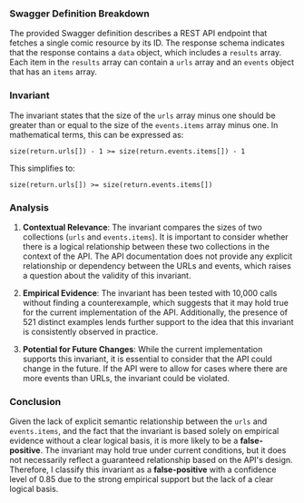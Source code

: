 ### Swagger Definition Breakdown
The provided Swagger definition describes a REST API endpoint that fetches a single comic resource by its ID. The response schema indicates that the response contains a `data` object, which includes a `results` array. Each item in the `results` array can contain a `urls` array and an `events` object that has an `items` array.

### Invariant
The invariant states that the size of the `urls` array minus one should be greater than or equal to the size of the `events.items` array minus one. In mathematical terms, this can be expressed as:

`size(return.urls[]) - 1 >= size(return.events.items[]) - 1`

This simplifies to:

`size(return.urls[]) >= size(return.events.items[])`

### Analysis
1. **Contextual Relevance**: The invariant compares the sizes of two collections (`urls` and `events.items`). It is important to consider whether there is a logical relationship between these two collections in the context of the API. The API documentation does not provide any explicit relationship or dependency between the URLs and events, which raises a question about the validity of this invariant.

2. **Empirical Evidence**: The invariant has been tested with 10,000 calls without finding a counterexample, which suggests that it may hold true for the current implementation of the API. Additionally, the presence of 521 distinct examples lends further support to the idea that this invariant is consistently observed in practice.

3. **Potential for Future Changes**: While the current implementation supports this invariant, it is essential to consider that the API could change in the future. If the API were to allow for cases where there are more events than URLs, the invariant could be violated.

### Conclusion
Given the lack of explicit semantic relationship between the `urls` and `events.items`, and the fact that the invariant is based solely on empirical evidence without a clear logical basis, it is more likely to be a **false-positive**. The invariant may hold true under current conditions, but it does not necessarily reflect a guaranteed relationship based on the API's design. Therefore, I classify this invariant as a **false-positive** with a confidence level of 0.85 due to the strong empirical support but the lack of a clear logical basis.
